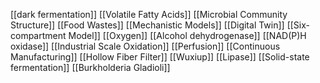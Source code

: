 [[dark fermentation]]
[[Volatile Fatty Acids]]
[[Microbial Community Structure]]
[[Food Wastes]]
[[Mechanistic Models]]
[[Digital Twin]]
[[Six-compartment Model]]
[[Oxygen]]
[[Alcohol dehydrogenase]]
[[NAD(P)H oxidase]]
[[Industrial Scale Oxidation]]
[[Perfusion]]
[[Continuous Manufacturing]]
[[Hollow Fiber Filter]]
[[Wuxiup]]
[[Lipase]]
[[Solid-state fermentation]]
[[Burkholderia Gladioli]]
